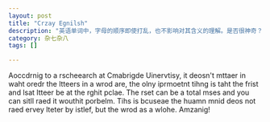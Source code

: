 ```yaml
---
layout: post
title: "Crzay Egnilsh"
description: "英语单词中，字母的顺序即使打乱，也不影响对其含义的理解。是否很神奇？"
category: 杂七杂八
tags: []

---
```


Aoccdrnig to a rscheearch at Cmabrigde Uinervtisy, it deosn't mttaer in waht oredr the ltteers in a wrod are, the olny iprmoetnt tihng is taht the frist and lsat ltteer be at the rghit pclae. The rset can be a total mses and you can sitll raed it wouthit porbelm. Tihs is bcuseae the huamn mnid deos not raed ervey lteter by istlef, but the wrod as a wlohe. Amzanig!